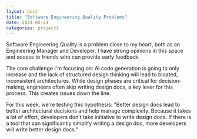 ```yaml
---
layout: post
title: "Software Engineering Quality Problems"
date: 2024-02-24
categories: projects
---
```


Software Engineering Quality is a problem close to my heart, both as an Engineering Manager and Developer. I have strong opinions in this space and access to friends who can provide early feedback.

The core challenge I'm focusing on: AI code generation is going to only increase and the lack of structured design thinking will lead to bloated, inconsistent architectures. While design phases are critical for decision-making, engineers often skip writing design docs, a key lever for this process. This creates issues down the line.

For this week, we're testing this hypothesis: "Better design docs lead to better architectural decisions and help manage complexity. Because it takes a lot of effort, developers don't take initiative to write design docs. If there is a tool that can significantly simplify writing a design doc, more developers will write better design docs."